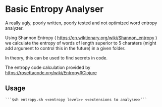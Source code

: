 # Basic Entropy Analyser

A really ugly, poorly written, poorly tested and not optimized word entropy analyzer.

Using Shannon Entropy ( https://en.wiktionary.org/wiki/Shannon_entropy ) we calculate the entropy of words of length superior to 5 charaters (might add argument to control this in the future) in a given folder.

In theory, this can be used to find secrets in code.

The entropy code calculation provided by https://rosettacode.org/wiki/Entropy#Clojure  

## Usage
	```$sh entropy.sh <<entropy level>> <<extensions to analyse>>```

